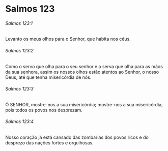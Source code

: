 # Salmos 123

###### Salmos 123:1

Levanto os meus olhos para o Senhor, que habita nos céus.

###### Salmos 123:2

Como o servo que olha para o seu senhor e a serva que olha para as mãos da sua senhora, assim os nossos olhos estão atentos ao Senhor, o nosso Deus, até que tenha misericórdia de nós.

###### Salmos 123:3

Ó SENHOR, mostre-nos a sua misericórdia; mostre-nos a sua misericórdia, pois todos os povos nos desprezam.

###### Salmos 123:4

Nosso coração já está cansado das zombarias dos povos ricos e do desprezo das nações fortes e orgulhosas.

